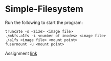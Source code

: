 # Simple-Filesystem
Run the following to start the program:
```
truncate -s <size> <image file>
./mkfs.a1fs -i <number of inodes> <image file>
./a1fs <image file> <mount point>
fusermount -u <mount point>
```
Assignment [link](A1b.pdf)
